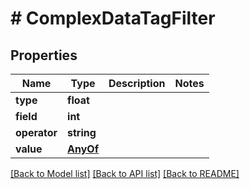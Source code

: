 # # ComplexDataTagFilter

## Properties

Name | Type | Description | Notes
------------ | ------------- | ------------- | -------------
**type** | **float** |  |
**field** | **int** |  |
**operator** | **string** |  |
**value** | [**AnyOf**](AnyOf.md) |  |

[[Back to Model list]](../../README.md#models) [[Back to API list]](../../README.md#endpoints) [[Back to README]](../../README.md)
